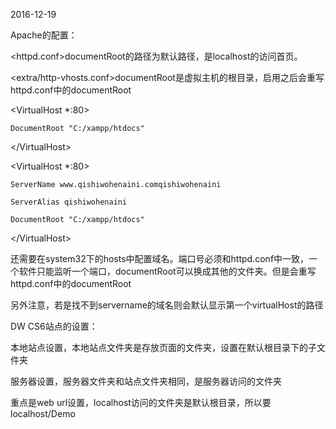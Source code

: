 2016-12-19

Apache的配置：

&lt;httpd.conf&gt;documentRoot的路径为默认路径，是localhost的访问首页。

&lt;extra/http-vhosts.conf&gt;documentRoot是虚拟主机的根目录，启用之后会重写httpd.conf中的documentRoot

&lt;VirtualHost \*:80&gt;

	DocumentRoot "C:/xampp/htdocs"

&lt;/VirtualHost&gt;

&lt;VirtualHost \*:80&gt;

	ServerName www.qishiwohenaini.comqishiwohenaini

	ServerAlias qishiwohenaini

	DocumentRoot "C:/xampp/htdocs"

&lt;/VirtualHost&gt;

还需要在system32下的hosts中配置域名。端口号必须和httpd.conf中一致，一个软件只能监听一个端口，documentRoot可以换成其他的文件夹。但是会重写httpd.conf中的documentRoot

另外注意，若是找不到servername的域名则会默认显示第一个virtualHost的路径

DW CS6站点的设置：

本地站点设置，本地站点文件夹是存放页面的文件夹，设置在默认根目录下的子文件夹

服务器设置，服务器文件夹和站点文件夹相同，是服务器访问的文件夹

重点是web url设置，localhost访问的文件夹是默认根目录，所以要localhost/Demo

